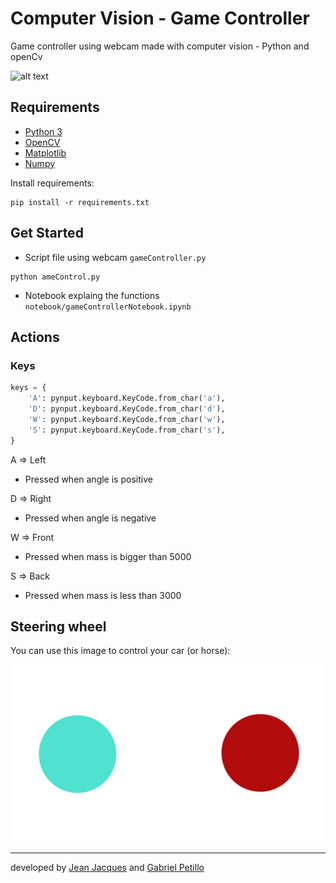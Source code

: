 # Computer Vision - Game Controller

Game controller using webcam made with computer vision - Python and openCv

![alt text](.//images/test.gif)

## Requirements

- [Python 3](https://www.python.org/)
- [OpenCV](https://opencv.org/)
- [Matplotlib](https://matplotlib.org/)
- [Numpy](https://numpy.org/)

Install requirements:
```
pip install -r requirements.txt
```

## Get Started

- Script file using webcam `gameController.py`

```
python ameControl.py
```

- Notebook explaing the functions `notebook/gameControllerNotebook.ipynb`


## Actions

### Keys

``` py
keys = {
    'A': pynput.keyboard.KeyCode.from_char('a'),  
    'D': pynput.keyboard.KeyCode.from_char('d'),  
    'W': pynput.keyboard.KeyCode.from_char('w'),  
    'S': pynput.keyboard.KeyCode.from_char('s'),  
}
```


A => Left
- Pressed when angle is positive

D => Right
- Pressed when angle is negative

W => Front
- Pressed when mass is bigger than 5000

S => Back
- Pressed when mass is less than 3000

## Steering wheel

You can use this image to control your car (or horse):

![Volante](./images/steeringwheel.jpeg)

---
developed by [Jean Jacques](https://github.com/jjeanjacques10/) and [Gabriel Petillo](https://github.com/gspetillo/)